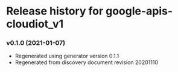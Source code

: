 # Release history for google-apis-cloudiot_v1

### v0.1.0 (2021-01-07)

* Regenerated using generator version 0.1.1
* Regenerated from discovery document revision 20201110


